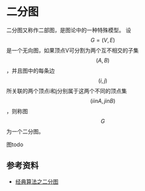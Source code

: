 # 二分图

二分图又称作二部图，是图论中的一种特殊模型。 设$$G=(V,E)$$是一个无向图，如果顶点V可分割为两个互不相交的子集$$(A,B)$$，并且图中的每条边$$(i,j)$$所关联的两个顶点i和j分别属于这两个不同的顶点集$$(i in A, j in B)$$，则称图$$G$$为一个二分图。


图todo


## 参考资料

 - [经典算法之二分图](https://wenku.baidu.com/view/c42ac1122cc58bd63086bd1e.html)
